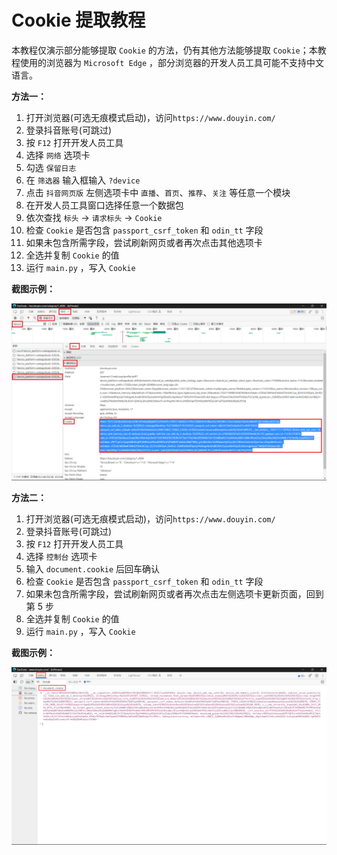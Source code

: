 # Cookie 提取教程

本教程仅演示部分能够提取 `Cookie` 的方法，仍有其他方法能够提取 `Cookie`；本教程使用的浏览器为 `Microsoft Edge`
，部分浏览器的开发人员工具可能不支持中文语言。

**方法一：**

1. 打开浏览器\(可选无痕模式启动\)，访问`https://www.douyin.com/`
2. 登录抖音账号\(可跳过\)
3. 按 `F12` 打开开发人员工具
4. 选择 `网络` 选项卡
5. 勾选 `保留日志`
6. 在 `筛选器` 输入框输入 `?device`
7. 点击 `抖音网页版` 左侧选项卡中 `直播`、`首页`、`推荐`、`关注` 等任意一个模块
8. 在开发人员工具窗口选择任意一个数据包
9. 依次查找 `标头` -> `请求标头` -> `Cookie`
10. 检查 `Cookie` 是否包含 `passport_csrf_token` 和 `odin_tt` 字段
11. 如果未包含所需字段，尝试刷新网页或者再次点击其他选项卡
12. 全选并复制 `Cookie` 的值
13. 运行 `main.py` ，写入 `Cookie`

**截图示例：**

<img src="Cookie教程_1.png" alt="开发人员工具">

**方法二：**

1. 打开浏览器\(可选无痕模式启动\)，访问`https://www.douyin.com/`
2. 登录抖音账号\(可跳过\)
3. 按 `F12` 打开开发人员工具
4. 选择 `控制台` 选项卡
5. 输入 `document.cookie` 后回车确认
6. 检查 `Cookie` 是否包含 `passport_csrf_token` 和 `odin_tt` 字段
7. 如果未包含所需字段，尝试刷新网页或者再次点击左侧选项卡更新页面，回到第 5 步
8. 全选并复制 `Cookie` 的值
9. 运行 `main.py` ，写入 `Cookie`

**截图示例：**

<img src="Cookie教程_2.png" alt="开发人员工具">
